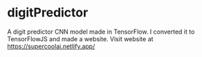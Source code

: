 # digitPredictor
A digit predictor CNN model made in TensorFlow. I converted it to TensorFlowJS and made a website. Visit website at https://supercoolai.netlify.app/
